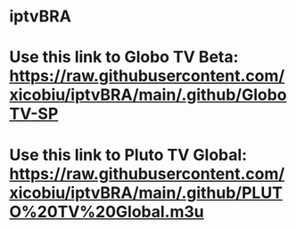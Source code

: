 # iptvBRA

# Use this link to Globo TV Beta: https://raw.githubusercontent.com/xicobiu/iptvBRA/main/.github/GloboTV-SP

# Use this link to Pluto TV Global: https://raw.githubusercontent.com/xicobiu/iptvBRA/main/.github/PLUTO%20TV%20Global.m3u
